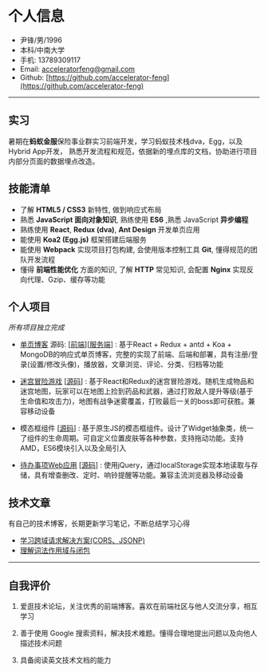 ﻿# 个人信息

 - 尹锋/男/1996 
 - 本科/中南大学 
 - 手机: 13789309117
 - Email: acceleratorfeng@gmail.com
 - Github: [https://github.com/accelerator-feng](https://github.com/accelerator-feng)

---

## 实习
  暑期在**蚂蚁金服**保险事业群实习前端开发，学习蚂蚁技术栈dva，Egg，以及Hybrid App开发，
  熟悉开发流程和规范，依据新的埋点库的文档，协助进行项目内部分页面的数据埋点改造。

## 技能清单

- 了解 **HTML5 / CSS3** 新特性, 做到响应式布局
- 熟悉 **JavaScript 面向对象知识**, 熟练使用 **ES6** ,熟悉 JavaScript **异步编程**
- 熟练使用 **React**, **Redux (dva)**, **Ant Design** 开发单页应用
- 能使用 **Koa2 (Egg.js)** 框架搭建后端服务
- 能使用 **Webpack** 实现项目打包构建, 会使用版本控制工具 **Git**, 懂得规范的团队开发流程
- 懂得 **前端性能优化** 方面的知识, 了解 **HTTP** 常见知识, 会配置 **Nginx** 实现反向代理、Gzip、缓存等功能

## 个人项目

*所有项目独立完成*

 - [单页博客](http://yinfengblog.com) 源码: [[前端](https://github.com/accelerator-feng/AccBlog)][[服务端](https://github.com/accelerator-feng/AccBlogServer)] : 基于React + Redux + antd + Koa + MongoDB的响应式单页博客，完整的实现了前端、后端和部署，具有注册/登录(设置/修改头像)，播放器，文章浏览、评论、分类、归档等功能

 - [迷宫冒险游戏](http://yinfengblog.xyz/roguelike-dungeon-crawler-game/) [[源码](https://github.com/accelerator-feng/roguelike-dungeon-crawler-game)] : 基于React和Redux的迷宫冒险游戏。随机生成物品和迷宫地图，玩家可以在地图上捡到药品和武器，通过打败敌人提升等级(基于生命值和攻击力)，地图有战争迷雾覆盖，打败最后一关的boss即可获胜。兼容移动设备

 - 模态框组件 [[源码](https://github.com/accelerator-feng/Acc-msg-component)] : 基于原生JS的模态框组件。设计了Widget抽象类，统一了组件的生命周期。可自定义位置皮肤等各种参数，支持拖动功能。支持AMD，ES6模块引入以及全局引入

  - [待办事项Web应用](http://yinfengblog.xyz/TodoList/) [[源码](https://github.com/accelerator-feng/TodoList)] : 使用jQuery，通过localStorage实现本地读取与存储，具有增查删改、定时、响铃提醒等功能。兼容主流浏览器及移动设备

## 技术文章

有自己的技术博客，长期更新学习笔记，不断总结学习心得

- [学习跨域请求解决方案(CORS、JSONP)](http://yinfengblog.com/#/article/594cd3693d3ce0e28bbfe8c8)
- [理解词法作用域与闭包](http://yinfengblog.com/#/article/594ccd2f3d3ce0e28bbfe8c6) 

---

## 自我评价

1. 爱逛技术论坛，关注优秀的前端博客。喜欢在前端社区与他人交流分享，相互学习

2. 善于使用 Google 搜索资料，解决技术难题。懂得合理地提出问题以及向他人描述技术问题

3. 具备阅读英文技术文档的能力
